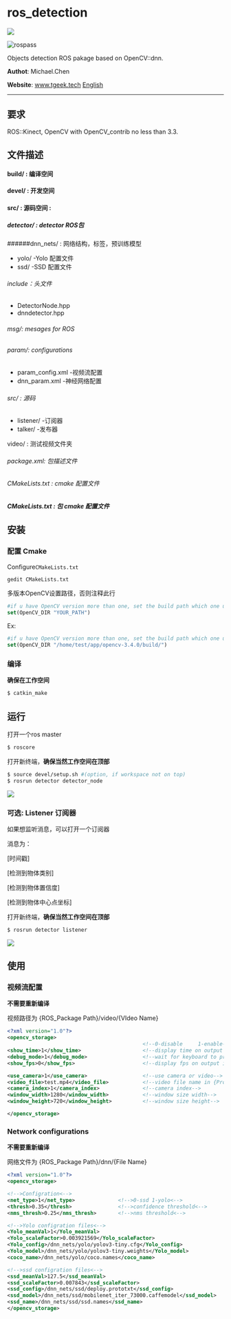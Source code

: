 # ros_detection

[![](https://img.shields.io/badge/TGeek-project-blue.svg)](47.93.7.151)

![rospass](<https://img.shields.io/badge/ROS%3A%3AKinetic-Pass-green>)

Objects detection ROS pakage based on OpenCV::dnn.

**Authot**: Michael.Chen

**Website**: www.tgeek.tech
[English](./README.md)

---

## 要求

ROS::Kinect, OpenCV with OpenCV_contrib no less than 3.3.

## 文件描述

#### build/ : 编译空间

#### devel/ : 开发空间

#### src/ : 源码空间 :

##### detector/ : detector ROS包

######dnn_nets/ : 网络结构，标签，预训练模型

- yolo/ -Yolo 配置文件
- ssd/  -SSD 配置文件

###### include：头文件

- DetectorNode.hpp
- dnndetector.hpp

###### msg/: mesages for ROS

###### param/: configurations

- param_config.xml -视频流配置
- dnn_param.xml -神经网络配置

###### src/ : 源码

- listener/ -订阅器
- talker/ -发布器

video/ : 测试视频文件夹

###### package.xml: 包描述文件

###### CMakeLists.txt : cmake 配置文件

##### CMakeLists.txt : 包 cmake 配置文件

## 安装

### 配置 Cmake

Configure```CMakeLists.txt ```

```bash
gedit CMakeLists.txt
```

多版本OpenCV设置路径，否则注释此行

```cmake
#if u have OpenCV version more than one, set the build path which one u want to use
set(OpenCV_DIR "YOUR_PATH")
```

Ex:

```cmake
#if u have OpenCV version more than one, set the build path which one u want to use
set(OpenCV_DIR "/home/test/app/opencv-3.4.0/build/")
```
### 编译

**确保在工作空间**

```bash
$ catkin_make
```

## 运行

打开一个ros master

```bash
$ roscore
```

打开新终端，**确保当然工作空间在顶部**

```bash
$ source devel/setup.sh	#(option, if workspace not on top)
$ rosrun detector detector_node
```

![](http://tgeek.tech/wp-content/uploads/2019/08/Detection_screenshot_01.08.2019-e1564644184728.png)

### 可选: Listener 订阅器

如果想监听消息，可以打开一个订阅器

消息为：

[时间戳]

[检测到物体类别] 

[检测到物体置信度]

[检测到物体中心点坐标]

打开新终端，**确保当然工作空间在顶部**

```bash
$ rosrun detector listener
```

![](http://tgeek.tech/wp-content/uploads/2019/08/2019-08-01-22-50-04-的屏幕截图-e1564644199321.png)

## 使用

### 视频流配置

**不需要重新编译**

视频路径为 {ROS_Package Path}/video/{VIdeo Name}

```xml
<?xml version="1.0"?>
<opencv_storage>
                                            <!--0-disable     1-enable-->
<show_time>1</show_time>                    <!--display time on output image-->
<debug_mode>1</debug_mode>                  <!--wait for keyboard to process next frame-->
<show_fps>0</show_fps>                      <!--display fps on output image-->

<use_camera>1</use_camera>                  <!--use camera or video-->
<video_file>test.mp4</video_file>           <!--video file name in {ProjectFolder}/video-->
<camera_index>1</camera_index>              <!--camera index-->
<window_width>1280</window_width>           <!--window size width-->
<window_height>720</window_height>          <!--window size height-->

</opencv_storage>
```

### Network configurations

**不需要重新编译**

网络文件为 {ROS_Package Path}/dnn/{File Name}

```xml
<?xml version="1.0"?>
<opencv_storage>

<!-->Configration<-->
<net_type>1</net_type>              <!-->0-ssd 1-yolo<-->
<thresh>0.35</thresh>               <!-->confidence threshold<-->
<nms_thresh>0.25</nms_thresh>       <!-->nms threshold<-->

<!-->Yolo configration files<-->
<Yolo_meanVal>1</Yolo_meanVal> 
<Yolo_scaleFactor>0.003921569</Yolo_scaleFactor>
<Yolo_config>/dnn_nets/yolo/yolov3-tiny.cfg</Yolo_config>
<Yolo_model>/dnn_nets/yolo/yolov3-tiny.weights</Yolo_model>
<coco_name>/dnn_nets/yolo/coco.names</coco_name>

<!-->ssd configration files<-->
<ssd_meanVal>127.5</ssd_meanVal> 
<ssd_scaleFactor>0.007843</ssd_scaleFactor>
<ssd_config>/dnn_nets/ssd/deploy.prototxt</ssd_config>
<ssd_model>/dnn_nets/ssd/mobilenet_iter_73000.caffemodel</ssd_model>
<ssd_name>/dnn_nets/ssd/ssd.names</ssd_name>
</opencv_storage>
```
